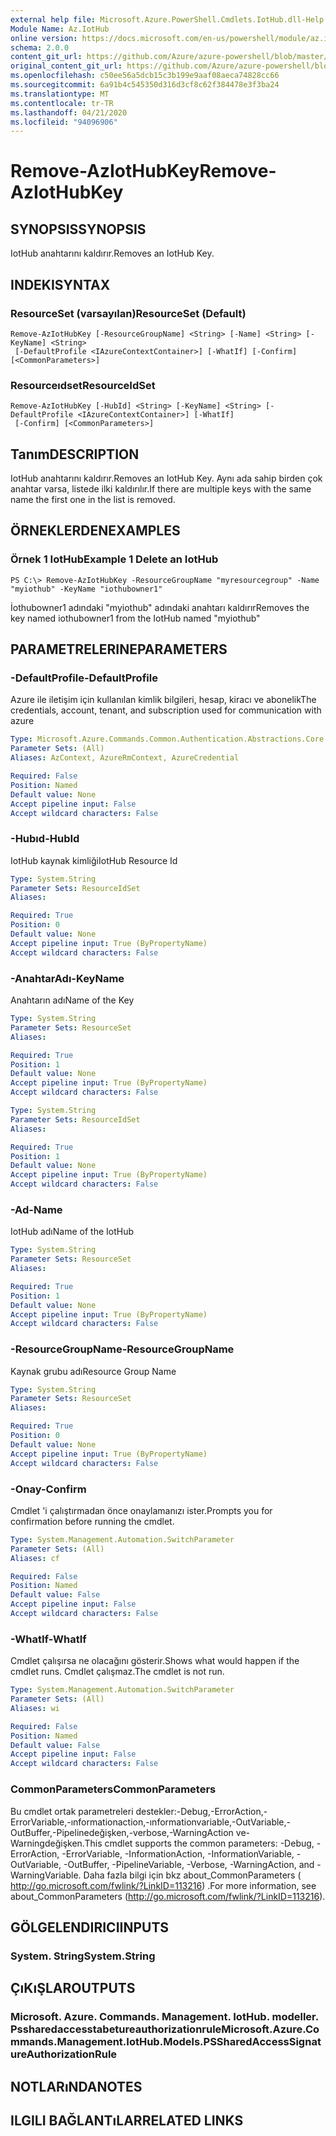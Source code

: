 ```yaml
---
external help file: Microsoft.Azure.PowerShell.Cmdlets.IotHub.dll-Help.xml
Module Name: Az.IotHub
online version: https://docs.microsoft.com/en-us/powershell/module/az.iothub/remove-aziothubkey
schema: 2.0.0
content_git_url: https://github.com/Azure/azure-powershell/blob/master/src/IotHub/IotHub/help/Remove-AzIotHubKey.md
original_content_git_url: https://github.com/Azure/azure-powershell/blob/master/src/IotHub/IotHub/help/Remove-AzIotHubKey.md
ms.openlocfilehash: c50ee56a5dcb15c3b199e9aaf08aeca74828cc66
ms.sourcegitcommit: 6a91b4c545350d316d3cf8c62f384478e3f3ba24
ms.translationtype: MT
ms.contentlocale: tr-TR
ms.lasthandoff: 04/21/2020
ms.locfileid: "94096906"
---
```

# <span data-ttu-id="9344e-101">Remove-AzIotHubKey</span><span class="sxs-lookup"><span data-stu-id="9344e-101">Remove-AzIotHubKey</span></span>

## <span data-ttu-id="9344e-102">SYNOPSIS</span><span class="sxs-lookup"><span data-stu-id="9344e-102">SYNOPSIS</span></span>
<span data-ttu-id="9344e-103">IotHub anahtarını kaldırır.</span><span class="sxs-lookup"><span data-stu-id="9344e-103">Removes an IotHub Key.</span></span>

## <span data-ttu-id="9344e-104">INDEKI</span><span class="sxs-lookup"><span data-stu-id="9344e-104">SYNTAX</span></span>

### <span data-ttu-id="9344e-105">ResourceSet (varsayılan)</span><span class="sxs-lookup"><span data-stu-id="9344e-105">ResourceSet (Default)</span></span>
```
Remove-AzIotHubKey [-ResourceGroupName] <String> [-Name] <String> [-KeyName] <String>
 [-DefaultProfile <IAzureContextContainer>] [-WhatIf] [-Confirm] [<CommonParameters>]
```

### <span data-ttu-id="9344e-106">Resourceıdset</span><span class="sxs-lookup"><span data-stu-id="9344e-106">ResourceIdSet</span></span>
```
Remove-AzIotHubKey [-HubId] <String> [-KeyName] <String> [-DefaultProfile <IAzureContextContainer>] [-WhatIf]
 [-Confirm] [<CommonParameters>]
```

## <span data-ttu-id="9344e-107">Tanım</span><span class="sxs-lookup"><span data-stu-id="9344e-107">DESCRIPTION</span></span>
<span data-ttu-id="9344e-108">IotHub anahtarını kaldırır.</span><span class="sxs-lookup"><span data-stu-id="9344e-108">Removes an IotHub Key.</span></span>
<span data-ttu-id="9344e-109">Aynı ada sahip birden çok anahtar varsa, listede ilki kaldırılır.</span><span class="sxs-lookup"><span data-stu-id="9344e-109">If there are multiple keys with the same name the first one in the list is removed.</span></span>

## <span data-ttu-id="9344e-110">ÖRNEKLERDEN</span><span class="sxs-lookup"><span data-stu-id="9344e-110">EXAMPLES</span></span>

### <span data-ttu-id="9344e-111">Örnek 1 IotHub</span><span class="sxs-lookup"><span data-stu-id="9344e-111">Example 1 Delete an IotHub</span></span>
```
PS C:\> Remove-AzIotHubKey -ResourceGroupName "myresourcegroup" -Name "myiothub" -KeyName "iothubowner1"
```

<span data-ttu-id="9344e-112">İothubowner1 adındaki "myiothub" adındaki anahtarı kaldırır</span><span class="sxs-lookup"><span data-stu-id="9344e-112">Removes the key named iothubowner1 from the IotHub named "myiothub"</span></span>

## <span data-ttu-id="9344e-113">PARAMETRELERINE</span><span class="sxs-lookup"><span data-stu-id="9344e-113">PARAMETERS</span></span>

### <span data-ttu-id="9344e-114">-DefaultProfile</span><span class="sxs-lookup"><span data-stu-id="9344e-114">-DefaultProfile</span></span>
<span data-ttu-id="9344e-115">Azure ile iletişim için kullanılan kimlik bilgileri, hesap, kiracı ve abonelik</span><span class="sxs-lookup"><span data-stu-id="9344e-115">The credentials, account, tenant, and subscription used for communication with azure</span></span>

```yaml
Type: Microsoft.Azure.Commands.Common.Authentication.Abstractions.Core.IAzureContextContainer
Parameter Sets: (All)
Aliases: AzContext, AzureRmContext, AzureCredential

Required: False
Position: Named
Default value: None
Accept pipeline input: False
Accept wildcard characters: False
```

### <span data-ttu-id="9344e-116">-Hubıd</span><span class="sxs-lookup"><span data-stu-id="9344e-116">-HubId</span></span>
<span data-ttu-id="9344e-117">IotHub kaynak kimliği</span><span class="sxs-lookup"><span data-stu-id="9344e-117">IotHub Resource Id</span></span>

```yaml
Type: System.String
Parameter Sets: ResourceIdSet
Aliases:

Required: True
Position: 0
Default value: None
Accept pipeline input: True (ByPropertyName)
Accept wildcard characters: False
```

### <span data-ttu-id="9344e-118">-AnahtarAdı</span><span class="sxs-lookup"><span data-stu-id="9344e-118">-KeyName</span></span>
<span data-ttu-id="9344e-119">Anahtarın adı</span><span class="sxs-lookup"><span data-stu-id="9344e-119">Name of the Key</span></span>

```yaml
Type: System.String
Parameter Sets: ResourceSet
Aliases:

Required: True
Position: 1
Default value: None
Accept pipeline input: True (ByPropertyName)
Accept wildcard characters: False
```

```yaml
Type: System.String
Parameter Sets: ResourceIdSet
Aliases:

Required: True
Position: 1
Default value: None
Accept pipeline input: True (ByPropertyName)
Accept wildcard characters: False
```

### <span data-ttu-id="9344e-120">-Ad</span><span class="sxs-lookup"><span data-stu-id="9344e-120">-Name</span></span>
<span data-ttu-id="9344e-121">IotHub adı</span><span class="sxs-lookup"><span data-stu-id="9344e-121">Name of the IotHub</span></span>

```yaml
Type: System.String
Parameter Sets: ResourceSet
Aliases:

Required: True
Position: 1
Default value: None
Accept pipeline input: True (ByPropertyName)
Accept wildcard characters: False
```

### <span data-ttu-id="9344e-122">-ResourceGroupName</span><span class="sxs-lookup"><span data-stu-id="9344e-122">-ResourceGroupName</span></span>
<span data-ttu-id="9344e-123">Kaynak grubu adı</span><span class="sxs-lookup"><span data-stu-id="9344e-123">Resource Group Name</span></span>

```yaml
Type: System.String
Parameter Sets: ResourceSet
Aliases:

Required: True
Position: 0
Default value: None
Accept pipeline input: True (ByPropertyName)
Accept wildcard characters: False
```

### <span data-ttu-id="9344e-124">-Onay</span><span class="sxs-lookup"><span data-stu-id="9344e-124">-Confirm</span></span>
<span data-ttu-id="9344e-125">Cmdlet 'i çalıştırmadan önce onaylamanızı ister.</span><span class="sxs-lookup"><span data-stu-id="9344e-125">Prompts you for confirmation before running the cmdlet.</span></span>

```yaml
Type: System.Management.Automation.SwitchParameter
Parameter Sets: (All)
Aliases: cf

Required: False
Position: Named
Default value: False
Accept pipeline input: False
Accept wildcard characters: False
```

### <span data-ttu-id="9344e-126">-WhatIf</span><span class="sxs-lookup"><span data-stu-id="9344e-126">-WhatIf</span></span>
<span data-ttu-id="9344e-127">Cmdlet çalışırsa ne olacağını gösterir.</span><span class="sxs-lookup"><span data-stu-id="9344e-127">Shows what would happen if the cmdlet runs.</span></span>
<span data-ttu-id="9344e-128">Cmdlet çalışmaz.</span><span class="sxs-lookup"><span data-stu-id="9344e-128">The cmdlet is not run.</span></span>

```yaml
Type: System.Management.Automation.SwitchParameter
Parameter Sets: (All)
Aliases: wi

Required: False
Position: Named
Default value: False
Accept pipeline input: False
Accept wildcard characters: False
```

### <span data-ttu-id="9344e-129">CommonParameters</span><span class="sxs-lookup"><span data-stu-id="9344e-129">CommonParameters</span></span>
<span data-ttu-id="9344e-130">Bu cmdlet ortak parametreleri destekler:-Debug,-ErrorAction,-ErrorVariable,-ınformationaction,-ınformationvariable,-OutVariable,-OutBuffer,-Pipelinedeğişken,-verbose,-WarningAction ve-Warningdeğişken.</span><span class="sxs-lookup"><span data-stu-id="9344e-130">This cmdlet supports the common parameters: -Debug, -ErrorAction, -ErrorVariable, -InformationAction, -InformationVariable, -OutVariable, -OutBuffer, -PipelineVariable, -Verbose, -WarningAction, and -WarningVariable.</span></span> <span data-ttu-id="9344e-131">Daha fazla bilgi için bkz about_CommonParameters ( http://go.microsoft.com/fwlink/?LinkID=113216) .</span><span class="sxs-lookup"><span data-stu-id="9344e-131">For more information, see about_CommonParameters (http://go.microsoft.com/fwlink/?LinkID=113216).</span></span>

## <span data-ttu-id="9344e-132">GÖLGELENDIRICI</span><span class="sxs-lookup"><span data-stu-id="9344e-132">INPUTS</span></span>

### <span data-ttu-id="9344e-133">System. String</span><span class="sxs-lookup"><span data-stu-id="9344e-133">System.String</span></span>

## <span data-ttu-id="9344e-134">ÇıKıŞLAR</span><span class="sxs-lookup"><span data-stu-id="9344e-134">OUTPUTS</span></span>

### <span data-ttu-id="9344e-135">Microsoft. Azure. Commands. Management. IotHub. modeller. Pssharedaccesstabetureauthorizationrule</span><span class="sxs-lookup"><span data-stu-id="9344e-135">Microsoft.Azure.Commands.Management.IotHub.Models.PSSharedAccessSignatureAuthorizationRule</span></span>

## <span data-ttu-id="9344e-136">NOTLARıNDA</span><span class="sxs-lookup"><span data-stu-id="9344e-136">NOTES</span></span>

## <span data-ttu-id="9344e-137">ILGILI BAĞLANTıLAR</span><span class="sxs-lookup"><span data-stu-id="9344e-137">RELATED LINKS</span></span>
